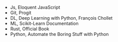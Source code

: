 - Js, Eloquent JavaScript 
- Git, Progit
- DL, Deep Learning with Python, François Chollet 
- ML, Scikit-Learn Documentation
- Rust, Official Book
- Python, Automate the Boring Stuff with Python 
